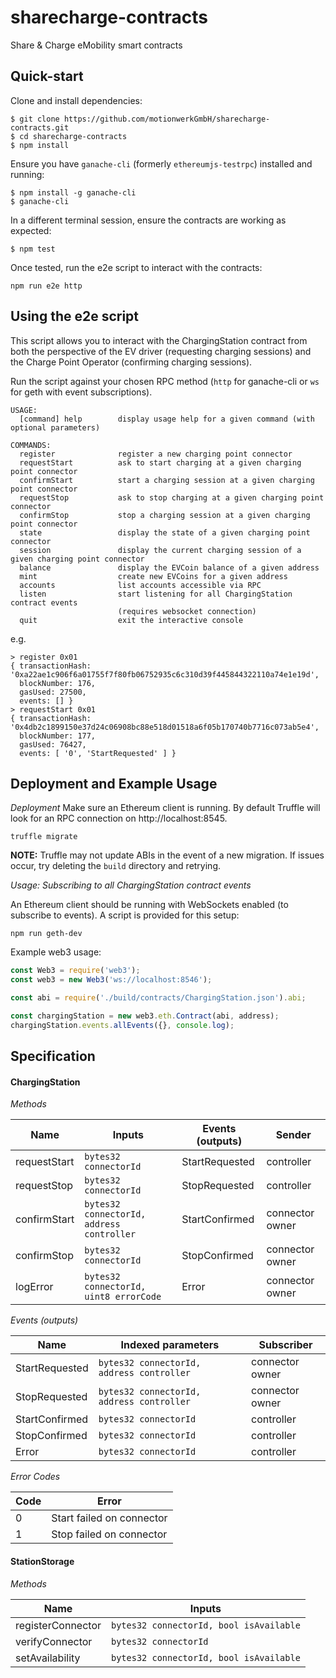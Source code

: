 # sharecharge-contracts
Share &amp; Charge eMobility smart contracts

## Quick-start
Clone and install dependencies:
```
$ git clone https://github.com/motionwerkGmbH/sharecharge-contracts.git
$ cd sharecharge-contracts
$ npm install
```
Ensure you have `ganache-cli` (formerly `ethereumjs-testrpc`) installed and running:
```
$ npm install -g ganache-cli 
$ ganache-cli
```
In a different terminal session, ensure the contracts are working as expected:
```
$ npm test
```
Once tested, run the e2e script to interact with the contracts:
```
npm run e2e http
```

## Using the e2e script

This script allows you to interact with the ChargingStation contract from both the perspective of the EV driver (requesting charging sessions) and the Charge Point Operator (confirming charging sessions). 

Run the script against your chosen RPC method (`http` for ganache-cli or `ws` for geth with event subscriptions).

```
USAGE:
  [command] help        display usage help for a given command (with optional parameters)

COMMANDS:
  register              register a new charging point connector
  requestStart          ask to start charging at a given charging point connector
  confirmStart          start a charging session at a given charging point connector
  requestStop           ask to stop charging at a given charging point connector
  confirmStop           stop a charging session at a given charging point connector
  state                 display the state of a given charging point connector
  session               display the current charging session of a given charging point connector
  balance               display the EVCoin balance of a given address
  mint                  create new EVCoins for a given address
  accounts              list accounts accessible via RPC
  listen                start listening for all ChargingStation contract events 
                        (requires websocket connection)
  quit                  exit the interactive console
```

e.g.
```
> register 0x01
{ transactionHash: '0xa22ae1c906f6a01755f7f80fb06752935c6c310d39f445844322110a74e1e19d',
  blockNumber: 176,
  gasUsed: 27500,
  events: [] }
> requestStart 0x01
{ transactionHash: '0x4db2c1899150e37d24c06908bc88e518d01518a6f05b170740b7716c073ab5e4',
  blockNumber: 177,
  gasUsed: 76427,
  events: [ '0', 'StartRequested' ] }
```

## Deployment and Example Usage

*Deployment*
Make sure an Ethereum client is running. By default Truffle will look for an RPC connection on http://localhost:8545.
```
truffle migrate
```

**NOTE:** Truffle may not update ABIs in the event of a new migration. If issues occur, try deleting the `build` directory and retrying.

*Usage: Subscribing to all ChargingStation contract events*

An Ethereum client should be running with WebSockets enabled (to subscribe to events). A script is provided for this setup:
```
npm run geth-dev
```

Example web3 usage:
```js
const Web3 = require('web3');     
const web3 = new Web3('ws://localhost:8546');

const abi = require('./build/contracts/ChargingStation.json').abi;

const chargingStation = new web3.eth.Contract(abi, address);
chargingStation.events.allEvents({}, console.log);
```

## Specification

#### ChargingStation

*Methods*

| Name            | Inputs                                      | Events (outputs)  | Sender          |
|-----------------|---------------------------------------------|-------------------|-----------------|
| requestStart    | `bytes32 connectorId`                       | StartRequested    | controller      |
| requestStop     | `bytes32 connectorId`                       | StopRequested     | controller      |
| confirmStart    | `bytes32 connectorId, address controller`   | StartConfirmed    | connector owner |
| confirmStop     | `bytes32 connectorId`                       | StopConfirmed     | connector owner |
| logError        | `bytes32 connectorId, uint8 errorCode`      | Error             | connector owner |

*Events (outputs)*

| Name            | Indexed parameters                        | Subscriber        |
|-----------------|-------------------------------------------|-------------------|
| StartRequested  | `bytes32 connectorId, address controller` | connector owner   |
| StopRequested   | `bytes32 connectorId, address controller` | connector owner   |
| StartConfirmed  | `bytes32 connectorId`                     | controller        |
| StopConfirmed   | `bytes32 connectorId`                     | controller        |
| Error           | `bytes32 connectorId`                     | controller        |

*Error Codes*

| Code    | Error                     |
|---------|---------------------------|
| 0       | Start failed on connector |
| 1       | Stop failed on connector  |

#### StationStorage

*Methods*

| Name                | Inputs                                    |
|---------------------|-------------------------------------------|
| registerConnector   | `bytes32 connectorId, bool isAvailable`   |
| verifyConnector     | `bytes32 connectorId`                     |
| setAvailability     | `bytes32 connectorId, bool isAvailable`   |
